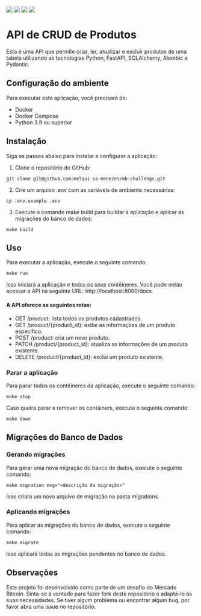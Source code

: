 \
<img src="https://img.shields.io/badge/python-3.9.6-blue"/>
<img src="https://img.shields.io/badge/fastapi-0.93.0-orange"/>
<img src="https://img.shields.io/badge/SQLAlchemy-2.0.5-blueviolet"/>
<img src="https://img.shields.io/badge/coverage-92.24%25-green"/>

# API de CRUD de Produtos
Esta é uma API que permite criar, ler, atualizar e excluir produtos de uma tabela utilizando as tecnologias Python, FastAPI, SQLAlchemy, Alembic e Pydantic.

## Configuração do ambiente
Para executar esta aplicação, você precisará de:

- Docker
- Docker Compose
- Python 3.9 ou superior

## Instalação
Siga os passos abaixo para instalar e configurar a aplicação:

1. Clone o repositório do GitHub:
```commandline
git clone git@github.com:melqui-sa-menezes/mb-challenge.git
```
2. Crie um arquivo .env com as variáveis de ambiente necessárias:
```commandline
cp .env.example .env
```
3. Execute o comando make build para buildar a aplicação e aplicar as migrações do banco de dados:
```commandline
make build
```

## Uso
Para executar a aplicação, execute o seguinte comando:
```commandline
make run
```
Isso iniciará a aplicação e todos os seus contêineres.
Você pode então acessar a API na seguinte URL: http://localhost:8000/docs

#### A API oferece as seguintes rotas:

- GET /product: lista todos os produtos cadastrados.
- GET /product/{product_id}: exibe as informações de um produto específico.
- POST /product: cria um novo produto.
- PATCH /product/{product_id}: atualiza as informações de um produto existente.
- DELETE /product/{product_id}: exclui um produto existente.

### Parar a aplicação
Para parar todos os contêineres da aplicação, execute o seguinte comando:
```commandline
make stop
```
Caso queira parar e remover os containers, execute o seguinte comando:
```commandline
make down
```

## Migrações do Banco de Dados

### Gerando migrações
Para gerar uma nova migração do banco de dados, execute o seguinte comando:
```commandline
make migration msg="<descrição da migração>"
```
Isso criará um novo arquivo de migração na pasta migrations.

### Aplicando migrações
Para aplicar as migrações do banco de dados, execute o seguinte comando:
```commandline
make migrate
```
Isso aplicará todas as migrações pendentes no banco de dados.

## Observações
Este projeto foi desenvolvido como parte de um desafio do Mercado Bitcoin. 
Sinta-se à vontade para fazer fork deste repositório e adaptá-lo às suas necessidades. 
Se tiver algum problema ou encontrar algum bug, por favor abra uma issue no repositório.
